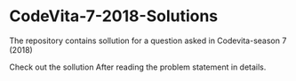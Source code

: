 # CodeVita-7-2018-Solutions
The repository contains sollution for a question asked in Codevita-season 7 (2018)

Check out the sollution After reading the problem statement in details.
